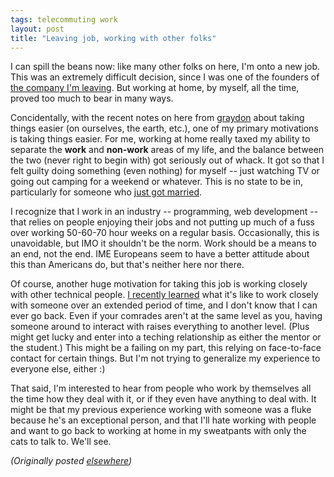 ```yaml
---
tags: telecommuting work
layout: post
title: "Leaving job, working with other folks"
---
```




<p>I can spill the beans now: like many other folks on here,
I'm onto
a new job. This was an extremely difficult decision, since I
was one
of the founders of <a href="http://www.intes.net/">the
company I'm
leaving</a>. But working at home, by myself, all the time,
proved too much to bear in many ways.

<p>Concidentally, with the recent
notes on here from <a href="http://www.advogato.org/person/graydon/">graydon</a>
about taking things easier (on ourselves, the earth, etc.),
one of my
primary motivations is taking things easier. For me, working
at home
really taxed my ability to separate the <b>work</b> and
<b>non-work</b> areas of my life, and the balance between
the two
(never right to begin with) got seriously out of whack. It
got so that
I felt guilty doing something (even nothing) for myself --
just
watching TV or going out camping for a weekend or whatever.
This is no
state to be in, particularly for someone who <a
href="http://www.cwinters.com/wedding/">just got
married</a>.

<p>I recognize that I work in an industry -- programming,
web development -- that relies on people enjoying their jobs
and not putting up much of a fuss over working 50-60-70 hour
weeks on a regular basis. Occasionally, this is unavoidable,
but IMO it shouldn't be the norm. Work should be a means to
an end, not the end. IME Europeans seem to have a better
attitude about this than Americans do, but that's neither
here nor there.

<p>Of course, another huge motivation for taking this job is
working closely
with other technical people. <a
href="http://www.advogato.org/person/cwinters/diary.html?start=25">I
recently learned</a> what it's like to work closely with
someone over an extended period of time, and I don't know
that I can ever go back. Even if your comrades aren't at the
same level as you, having someone around to interact with
raises everything to another level. (Plus might get lucky
and enter into a teching relationship as either the mentor
or the student.) This might be a failing on my part, this
relying on face-to-face contact for certain things. But I'm
not trying to generalize my experience to everyone else,
either :)

<p>That said, I'm interested to hear from people who work by
themselves all the time how they deal with it, or if they
even have anything to deal with. It might be that my
previous experience working with someone was a fluke because
he's an exceptional person, and that I'll hate working with
people and want to go back to working at home in my
sweatpants with only the cats to talk to. We'll see.

<p><em>(Originally posted <a href="http://www.advogato.org/person/cwinters/diary.html?start=31">elsewhere</a>)</em></p>


